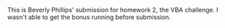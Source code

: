 This is Beverly Phillips' submission for homework 2, the VBA challenge.
I wasn't able to get the bonus running before submission. 
